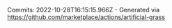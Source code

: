 Commits: 2022-10-28T16:15:15.966Z - Generated via https://github.com/marketplace/actions/artificial-grass
<br>
